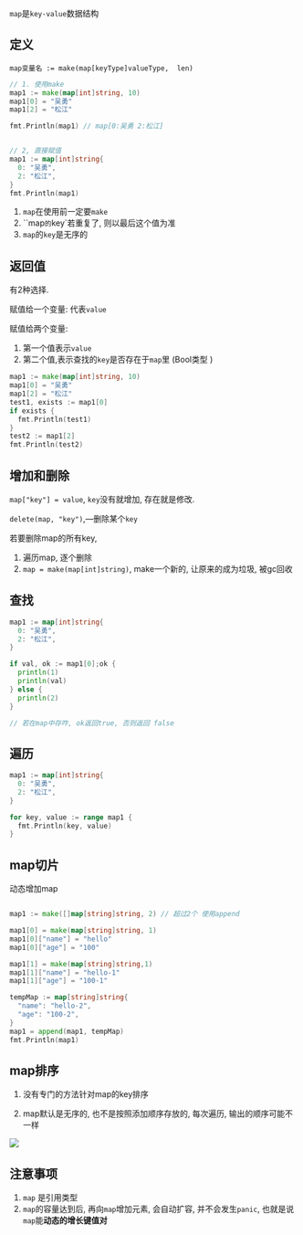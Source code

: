 `map`是`key-value`数据结构

## 定义

`map变量名 := make(map[keyType]valueType,  len)`

```go
// 1. 使用make
map1 := make(map[int]string, 10)
map1[0] = "吴勇"
map1[2] = "松江"

fmt.Println(map1) // map[0:吴勇 2:松江]


// 2, 直接赋值
map1 := map[int]string{
  0: "吴勇",
  2: "松江",
}
fmt.Println(map1)
```

1. `map`在使用前一定要`make`
2. ``map`的`key`若重复了, 则以最后这个值为准
3. `map`的`key`是无序的



## 返回值

有2种选择.

赋值给一个变量:  代表`value`

赋值给两个变量:

1. 第一个值表示`value`
2. 第二个值,表示查找的`key`是否存在于`map`里 (Bool类型 )

```go
map1 := make(map[int]string, 10)
map1[0] = "吴勇"
map1[2] = "松江"
test1, exists := map1[0]
if exists {
  fmt.Println(test1)
}
test2 := map1[2]
fmt.Println(test2)
```



## 增加和删除

`map["key"] = value`, `key`没有就增加, 存在就是修改.

`delete(map, "key")`,—删除某个`key`

若要删除map的所有key, 

1. 遍历map, 逐个删除
2. `map = make(map[int]string)`, make一个新的, 让原来的成为垃圾, 被gc回收



## 查找

```go
map1 := map[int]string{
  0: "吴勇",
  2: "松江",
}

if val, ok := map1[0];ok {
  println(1)
  println(val)
} else {
  println(2)
}

// 若在map中存咋, ok返回true, 否则返回 false

```

## 遍历

```go
map1 := map[int]string{
  0: "吴勇",
  2: "松江",
}

for key, value := range map1 {
  fmt.Println(key, value)
}
```

## map切片

动态增加map

```go

map1 := make([]map[string]string, 2) // 超过2个 使用append

map1[0] = make(map[string]string, 1)
map1[0]["name"] = "hello"
map1[0]["age"] = "100"

map1[1] = make(map[string]string,1)
map1[1]["name"] = "hello-1"
map1[1]["age"] = "100-1"

tempMap := map[string]string{
  "name": "hello-2",
  "age": "100-2",
}
map1 = append(map1, tempMap)
fmt.Println(map1)
```

## map排序

1. 没有专门的方法针对map的key排序

2. map默认是无序的, 也不是按照添加顺序存放的, 每次遍历, 输出的顺序可能不一样

![](https://ws2.sinaimg.cn/large/006tNc79ly1g20yi5ypqcj30rm10k76u.jpg)

## 注意事项

1. `map` 是引用类型
2. `map`的容量达到后, 再向`map`增加元素, 会自动扩容, 并不会发生`panic`, 也就是说`map`能**动态的增长键值对**


























